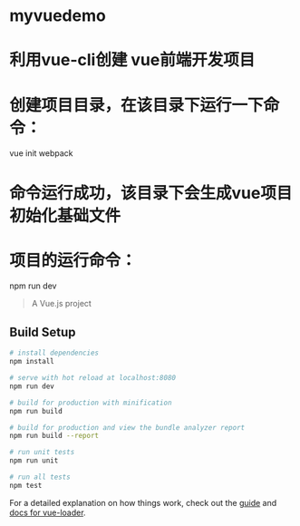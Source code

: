 # myvuedemo

# 利用vue-cli创建 vue前端开发项目
# 创建项目目录，在该目录下运行一下命令：
 vue init webpack

# 命令运行成功，该目录下会生成vue项目初始化基础文件

# 项目的运行命令：

 npm run dev



> A Vue.js project

## Build Setup

``` bash
# install dependencies
npm install

# serve with hot reload at localhost:8080
npm run dev

# build for production with minification
npm run build

# build for production and view the bundle analyzer report
npm run build --report

# run unit tests
npm run unit

# run all tests
npm test
```

For a detailed explanation on how things work, check out the [guide](http://vuejs-templates.github.io/webpack/) and [docs for vue-loader](http://vuejs.github.io/vue-loader).

